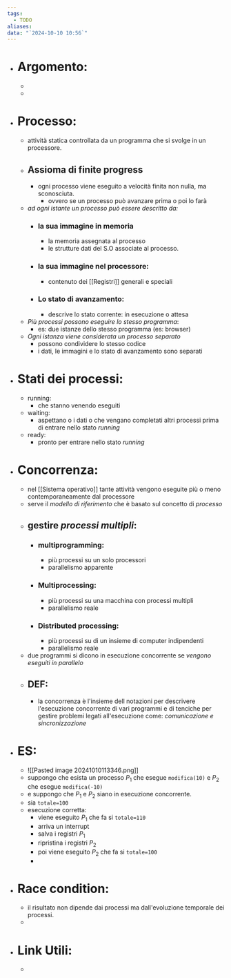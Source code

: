 ```yaml
---
tags:
  - TODO
aliases: 
data: "`2024-10-10 10:56`"
---
```

- # Argomento:
	- 
	- 
- # Processo:
	- attività statica controllata da un programma che si svolge in un processore.
	- ## Assioma di finite progress
		- ogni processo viene eseguito a velocità finita non nulla, ma sconosciuta.
			- ovvero se un processo può avanzare prima o poi lo farà
	- _ad ogni istante un processo può essere descritto da:_
		- ### la sua immagine in memoria
			- la memoria assegnata al processo
			- le strutture dati del S.O associate al processo.
		- ### la sua immagine nel processore:
			- contenuto dei [[Registri]] generali e speciali
		- ### Lo stato di avanzamento:
			- descrive lo stato corrente: in esecuzione o attesa
	- _Più processi possono eseguire lo stesso programma_:
		- es: due istanze dello stesso programma (es: browser)
	- _Ogni istanza viene considerata un processo separato_
		- possono condividere lo stesso codice
		- i dati, le immagini e lo stato di avanzamento sono separati
- # Stati dei processi:
	- running:
		- che stanno venendo eseguiti
	- waiting:
		- aspettano o i dati o che vengano completati altri processi prima di entrare nello stato _running_
	- ready:
		-  pronto per entrare nello stato _running_
- # Concorrenza:
	- nel [[Sistema operativo]] tante attività vengono eseguite più o meno contemporaneamente dal processore
	- serve il _modello di riferimento_ che è basato sul concetto di _processo_ 
	- ## gestire _processi multipli_:
		- ### multiprogramming:
			- più processi su un solo processori
			- parallelismo apparente
		- ### Multiprocessing:
			- più processi su una macchina con processi multipli 
			- parallelismo reale
		- ### Distributed processing:
			- più processi su di un insieme di computer indipendenti
			- parallelismo reale
	- due programmi si dicono in esecuzione concorrente se _vengono eseguiti in parallelo_
	- ## DEF:
		- la concorrenza è l'insieme dell notazioni per descrivere l'esecuzione concorrente di vari programmi e di tenciche per gestire problemi legati all'esecuzione come: _comunicazione e sincronizzazione_
- # ES:
	- ![[Pasted image 20241010113346.png]]
	- suppongo che esista un processo $P_{1}$ che esegue `modifica(10)` e $P_{2}$ che esegue `modifica(-10)`
	- e suppongo che $P_{1}$ e $P_{2}$ siano in esecuzione concorrente.
	- sia `totale=100` 
	- esecuzione corretta:
		- viene eseguito $P_{1}$ che fa si `totale=110`
		- arriva un interrupt 
		- salva i registri $P_{1}$
		- ripristina i registri $P_{2}$
		- poi viene eseguito $P_{2}$ che fa si `totale=100`
		-  
- # Race condition:
	- il risultato non dipende dai processi ma dall'evoluzione temporale dei processi.
	- 
- # Link Utili:
	- 